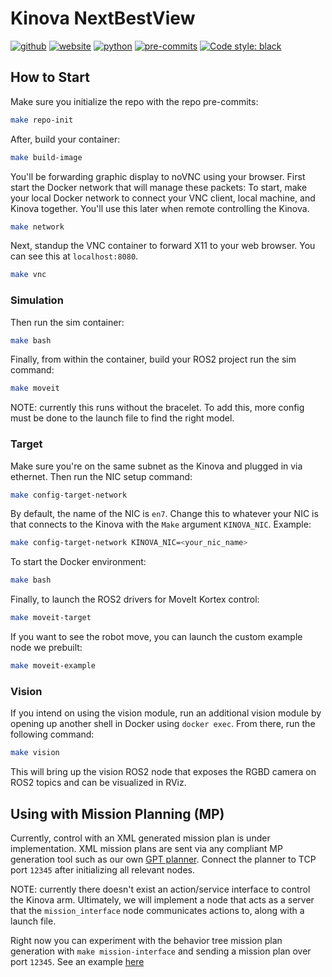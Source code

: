 # Kinova NextBestView
[![github](https://img.shields.io/badge/GitHub-ucmercedrobotics-181717.svg?style=flat&logo=github)](https://github.com/ucmercedrobotics)
[![website](https://img.shields.io/badge/Website-UCMRobotics-5087B2.svg?style=flat&logo=telegram)](https://robotics.ucmerced.edu/)
[![python](https://img.shields.io/badge/Python-3.10.12-3776AB.svg?style=flat&logo=python&logoColor=white)](https://www.python.org)
[![pre-commits](https://img.shields.io/badge/pre--commit-enabled-brightgreen?logo=pre-commit&logoColor=white)](https://github.com/pre-commit/pre-commit)
[![Code style: black](https://img.shields.io/badge/code%20style-black-000000.svg)](https://github.com/psf/black)
<!-- [![Checked with mypy](http://www.mypy-lang.org/static/mypy_badge.svg)](http://mypy-lang.org/) -->
<!-- TODO: work to enable pydocstyle -->
<!-- [![pydocstyle](https://img.shields.io/badge/pydocstyle-enabled-AD4CD3)](http://www.pydocstyle.org/en/stable/) -->

<!-- [![arXiv](https://img.shields.io/badge/arXiv-2409.04653-b31b1b.svg)](https://arxiv.org/abs/2409.04653) -->

## How to Start
Make sure you initialize the repo with the repo pre-commits:
```bash
make repo-init
```

After, build your container:
```bash
make build-image
```

You'll be forwarding graphic display to noVNC using your browser.
First start the Docker network that will manage these packets:
To start, make your local Docker network to connect your VNC client, local machine, and Kinova together. You'll use this later when remote controlling the Kinova.
```bash
make network
```

Next, standup the VNC container to forward X11 to your web browser. You can see this at `localhost:8080`.
```bash
make vnc
```

### Simulation
Then run the sim container:
```bash
make bash
```

Finally, from within the container, build your ROS2 project run the sim command:
```bash
make moveit
```
NOTE: currently this runs without the bracelet. To add this, more config must be done to the launch file to find the right model.

### Target
Make sure you're on the same subnet as the Kinova and plugged in via ethernet. Then run the NIC setup command:
```bash
make config-target-network
```
By default, the name of the NIC is `en7`. Change this to whatever your NIC is that connects to the Kinova with the `Make` argument `KINOVA_NIC`.
Example:
```bash
make config-target-network KINOVA_NIC=<your_nic_name>
```

To start the Docker environment:
```bash
make bash
```

Finally, to launch the ROS2 drivers for MoveIt Kortex control:
```bash
make moveit-target
```

If you want to see the robot move, you can launch the custom example node we prebuilt:
```bash
make moveit-example
```

### Vision
If you intend on using the vision module, run an additional vision module by opening up another shell in Docker using `docker exec`.
From there, run the following command:
```bash
make vision
```
This will bring up the vision ROS2 node that exposes the RGBD camera on ROS2 topics and can be visualized in RViz.

## Using with Mission Planning (MP)
Currently, control with an XML generated mission plan is under implementation.
XML mission plans are sent via any compliant MP generation tool such as our own [GPT planner](https://github.com/ucmercedrobotics/gpt-mission-planner).
Connect the planner to TCP port `12345` after initializing all relevant nodes.

NOTE: currently there doesn't exist an action/service interface to control the Kinova arm.
Ultimately, we will implement a node that acts as a server that the `mission_interface` node communicates actions to, along with a launch file.

Right now you can experiment with the behavior tree mission plan generation with `make mission-interface` and sending a mission plan over port `12345`.
See an example [here](https://github.com/ucmercedrobotics/gpt-mission-planner/blob/main/app/gpt_outputs/gpt_example.xml)

